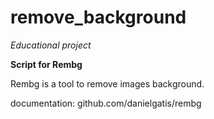 # remove_background

*Educational project*


**Script for Rembg**

Rembg is a tool to remove images background. 

documentation: github.com/danielgatis/rembg
